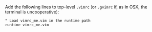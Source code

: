 Add the following lines to top-level `.vimrc` (or `.gvimrc` if, as in OSX, the terminal is uncooperative):
```vim
" Load vimrc_me.vim in the runtime path
runtime vimrc_me.vim
```
